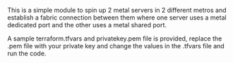 This is a simple module to spin up 2 metal servers in 2 different metros and establish a fabric connection between them where one server uses a metal dedicated port and the other uses a metal shared port.

A sample terraform.tfvars and privatekey.pem file is provided, replace the .pem file with your private key and change the values in the .tfvars file and run the code.
